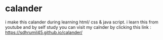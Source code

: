 # calander
i make this calander during learning html/ css & java script.
i learn this from youtube and by self study
you can visit my calnder by clicking this link : https://sdhrumil45.github.io/calander/

